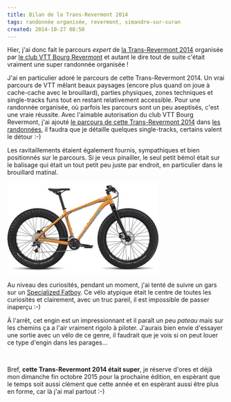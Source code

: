 ```yaml
---
title: Bilan de la Trans-Revermont 2014
tags: randonnée organisée, revermont, simandre-sur-suran
created: 2014-10-27 08:50
---
```


Hier, j'ai donc fait le parcours *expert* de [la Trans-Revermont
2014](/posts/trans-revermont-vtt-2014/) organisée par [le club VTT Bourg
Revermont](http://vtt-bourg-revermont.fr/) et autant le dire tout de suite
c'était vraiment une super randonnée organisée&nbsp;!

J'ai en particulier adoré le parcours de cette Trans-Revermont 2014. Un vrai
parcours de VTT mêlant beaux paysages (encore plus quand on joue à cache-cache
avec le brouillard), parties physiques, zones techniques et single-tracks funs
tout en restant relativement accessible. Pour une randonnée organisée, où
parfois les parcours sont un peu aseptisés, c'est une vraie réussite. Avec
l'aimable autorisation du club VTT Bourg Revermont, j'ai ajouté [le parcours de
cette Trans-Revermont 2014](/randonnees/trans-revermont-2014/) dans [les
randonnées](/randonnees/), il faudra que je détaille quelques single-tracks,
certains valent le détour :-)

Les ravitaillements étaient également fournis, sympathiques et bien positionnés
sur le parcours. Si je veux pinailler, le seul petit bémol était sur le balisage
qui était un tout petit peu juste par endroit, en particulier dans le brouillard
matinal.

<a href="/assets/img/specialized-fatboy.jpg"><img
src="/assets/img/specialized-fatboy_350.jpg" alt="Specialized Fatboy"
class="img-left img-light"></a>

Au niveau des curiosités, pendant un moment, j'ai tenté de suivre un gars sur un
[Specialized
Fatboy](http://www.specialized.com/fr/fr/bikes/mountain/fatboy/fatboy). Ce vélo
atypique était le centre de toutes les curiosités et clairement, avec un truc
pareil, il est impossible de passer inaperçu :-)

À l'arrêt, cet engin est un impressionnant et il paraît un peu *pateau* mais sur
les chemins ça a l'air vraiment rigolo à piloter. J'aurais bien envie d'essayer
une sortie avec un vélo de ce genre, il faudrait que je vois si on peut louer ce
type d'engin dans les parages...

<br style="clear:both;">

Bref, **cette Trans-Revermont 2014 était super**, je réserve d'ores et déjà mon
dimanche fin octobre 2015 pour la prochaine édition, en espèrant que le temps
soit aussi clément que cette année et en espèrant aussi être plus en forme, car
là j'ai mal partout :-)
